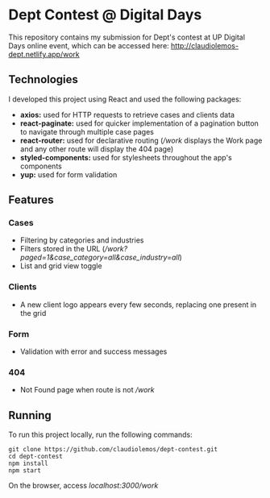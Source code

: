 # Dept Contest @ Digital Days

This repository contains my submission for Dept's contest at UP Digital Days online event, which can be accessed here: http://claudiolemos-dept.netlify.app/work

## Technologies

I developed this project using React and used the following packages:

* **axios:** used for HTTP requests to retrieve cases and clients data
* **react-paginate:** used for quicker implementation of a pagination button to navigate through multiple case pages
* **react-router:** used for declarative routing (*/work* displays the Work page and any other route will display the 404 page) 
* **styled-components:** used for stylesheets throughout the  app's components
* **yup:** used for form validation

## Features

### Cases
* Filtering by categories and industries
* Filters stored in the URL (*/work?paged=1&case\_category=all&case\_industry=all*)
* List and grid view toggle

### Clients
* A new client logo appears every few seconds, replacing one present in the grid 

### Form
* Validation with error and success messages

### 404
* Not Found page when route is not */work*

## Running

To run this project locally, run the following commands:
```
git clone https://github.com/claudiolemos/dept-contest.git
cd dept-contest
npm install
npm start
```

On the browser, access *localhost:3000/work*
